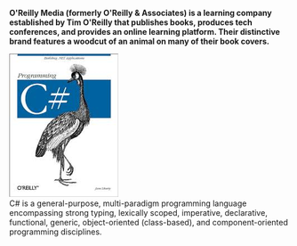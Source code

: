 <b> O'Reilly Media (formerly O'Reilly & Associates) is a learning company established by Tim O'Reilly that publishes books, produces tech conferences, and provides an online learning platform. Their distinctive brand features a woodcut of an animal on many of their book covers.</b> 


![csharp_book](сsharp.jpg)  
C# is a general-purpose, multi-paradigm programming language encompassing strong typing, lexically scoped, imperative, declarative, functional, generic, object-oriented (class-based), and component-oriented programming disciplines.
